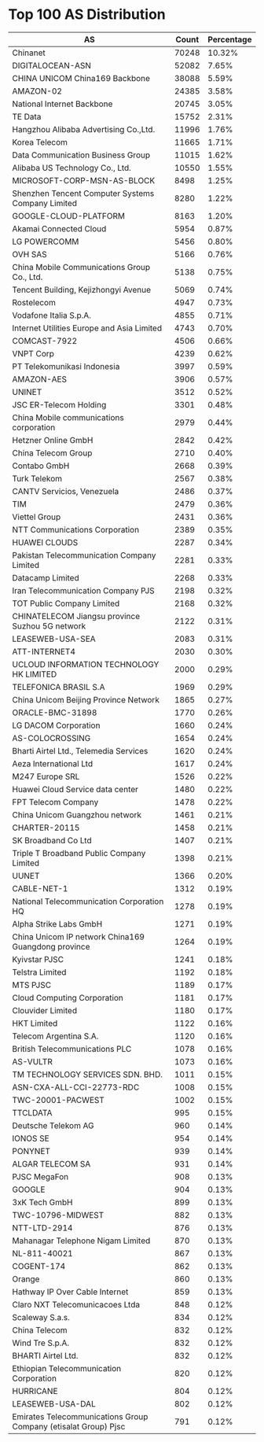 # Top 100 AS Distribution
| AS | Count | Percentage |
|----|----|----|
| Chinanet | 70248 | 10.32% |
| DIGITALOCEAN-ASN | 52082 | 7.65% |
| CHINA UNICOM China169 Backbone | 38088 | 5.59% |
| AMAZON-02 | 24385 | 3.58% |
| National Internet Backbone | 20745 | 3.05% |
| TE Data | 15752 | 2.31% |
| Hangzhou Alibaba Advertising Co.,Ltd. | 11996 | 1.76% |
| Korea Telecom | 11665 | 1.71% |
| Data Communication Business Group | 11015 | 1.62% |
| Alibaba US Technology Co., Ltd. | 10550 | 1.55% |
| MICROSOFT-CORP-MSN-AS-BLOCK | 8498 | 1.25% |
| Shenzhen Tencent Computer Systems Company Limited | 8280 | 1.22% |
| GOOGLE-CLOUD-PLATFORM | 8163 | 1.20% |
| Akamai Connected Cloud | 5954 | 0.87% |
| LG POWERCOMM | 5456 | 0.80% |
| OVH SAS | 5166 | 0.76% |
| China Mobile Communications Group Co., Ltd. | 5138 | 0.75% |
| Tencent Building, Kejizhongyi Avenue | 5069 | 0.74% |
| Rostelecom | 4947 | 0.73% |
| Vodafone Italia S.p.A. | 4855 | 0.71% |
| Internet Utilities Europe and Asia Limited | 4743 | 0.70% |
| COMCAST-7922 | 4506 | 0.66% |
| VNPT Corp | 4239 | 0.62% |
| PT Telekomunikasi Indonesia | 3997 | 0.59% |
| AMAZON-AES | 3906 | 0.57% |
| UNINET | 3512 | 0.52% |
| JSC ER-Telecom Holding | 3301 | 0.48% |
| China Mobile communications corporation | 2979 | 0.44% |
| Hetzner Online GmbH | 2842 | 0.42% |
| China Telecom Group | 2710 | 0.40% |
| Contabo GmbH | 2668 | 0.39% |
| Turk Telekom | 2567 | 0.38% |
| CANTV Servicios, Venezuela | 2486 | 0.37% |
| TIM | 2479 | 0.36% |
| Viettel Group | 2431 | 0.36% |
| NTT Communications Corporation | 2389 | 0.35% |
| HUAWEI CLOUDS | 2287 | 0.34% |
| Pakistan Telecommunication Company Limited | 2281 | 0.33% |
| Datacamp Limited | 2268 | 0.33% |
| Iran Telecommunication Company PJS | 2198 | 0.32% |
| TOT Public Company Limited | 2168 | 0.32% |
| CHINATELECOM Jiangsu province Suzhou 5G network | 2122 | 0.31% |
| LEASEWEB-USA-SEA | 2083 | 0.31% |
| ATT-INTERNET4 | 2030 | 0.30% |
| UCLOUD INFORMATION TECHNOLOGY HK LIMITED | 2000 | 0.29% |
| TELEFONICA BRASIL S.A | 1969 | 0.29% |
| China Unicom Beijing Province Network | 1865 | 0.27% |
| ORACLE-BMC-31898 | 1770 | 0.26% |
| LG DACOM Corporation | 1660 | 0.24% |
| AS-COLOCROSSING | 1654 | 0.24% |
| Bharti Airtel Ltd., Telemedia Services | 1620 | 0.24% |
| Aeza International Ltd | 1617 | 0.24% |
| M247 Europe SRL | 1526 | 0.22% |
| Huawei Cloud Service data center | 1480 | 0.22% |
| FPT Telecom Company | 1478 | 0.22% |
| China Unicom Guangzhou network | 1461 | 0.21% |
| CHARTER-20115 | 1458 | 0.21% |
| SK Broadband Co Ltd | 1407 | 0.21% |
| Triple T Broadband Public Company Limited | 1398 | 0.21% |
| UUNET | 1366 | 0.20% |
| CABLE-NET-1 | 1312 | 0.19% |
| National Telecommunication Corporation HQ | 1278 | 0.19% |
| Alpha Strike Labs GmbH | 1271 | 0.19% |
| China Unicom IP network China169 Guangdong province | 1264 | 0.19% |
| Kyivstar PJSC | 1241 | 0.18% |
| Telstra Limited | 1192 | 0.18% |
| MTS PJSC | 1189 | 0.17% |
| Cloud Computing Corporation | 1181 | 0.17% |
| Clouvider Limited | 1180 | 0.17% |
| HKT Limited | 1122 | 0.16% |
| Telecom Argentina S.A. | 1120 | 0.16% |
| British Telecommunications PLC | 1078 | 0.16% |
| AS-VULTR | 1073 | 0.16% |
| TM TECHNOLOGY SERVICES SDN. BHD. | 1011 | 0.15% |
| ASN-CXA-ALL-CCI-22773-RDC | 1008 | 0.15% |
| TWC-20001-PACWEST | 1002 | 0.15% |
| TTCLDATA | 995 | 0.15% |
| Deutsche Telekom AG | 960 | 0.14% |
| IONOS SE | 954 | 0.14% |
| PONYNET | 939 | 0.14% |
| ALGAR TELECOM SA | 931 | 0.14% |
| PJSC MegaFon | 908 | 0.13% |
| GOOGLE | 904 | 0.13% |
| 3xK Tech GmbH | 899 | 0.13% |
| TWC-10796-MIDWEST | 882 | 0.13% |
| NTT-LTD-2914 | 876 | 0.13% |
| Mahanagar Telephone Nigam Limited | 870 | 0.13% |
| NL-811-40021 | 867 | 0.13% |
| COGENT-174 | 862 | 0.13% |
| Orange | 860 | 0.13% |
| Hathway IP Over Cable Internet | 859 | 0.13% |
| Claro NXT Telecomunicacoes Ltda | 848 | 0.12% |
| Scaleway S.a.s. | 834 | 0.12% |
| China Telecom | 832 | 0.12% |
| Wind Tre S.p.A. | 832 | 0.12% |
| BHARTI Airtel Ltd. | 832 | 0.12% |
| Ethiopian Telecommunication Corporation | 820 | 0.12% |
| HURRICANE | 804 | 0.12% |
| LEASEWEB-USA-DAL | 802 | 0.12% |
| Emirates Telecommunications Group Company (etisalat Group) Pjsc | 791 | 0.12% |
